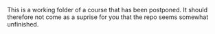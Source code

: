 This is a working folder of a course that has been postponed. 
It should therefore not come as a suprise for you that the repo seems somewhat unfinished.
